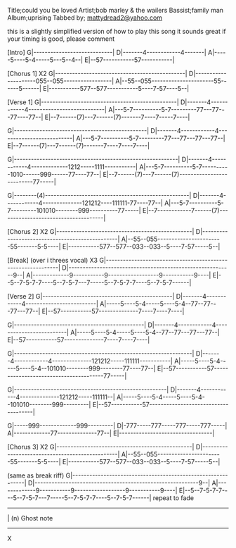 Title;could you be loved
Artist;bob marley & the wailers
Bassist;family man
Album;uprising
Tabbed by; mattydread2@yahoo.com

this is a slightly simplified version of how to play this song
it sounds great if your timing is good, please comment

[Intro]
G|----------------------------|
D|-------4------------4-------|
A|-----5----5-4-----5---5--4--|
E|--57-----------57-----------|

[Chorus 1] X2
G|----------------------------------------------|
D|---------------------055--055-----------------|
A|--55--055----------------------55------5------|
E|-----------577--577-----------5----7-57----5--|

[Verse 1]
G|------------------------------------------------|
D|-------4------------4---------------------------|
A|---5-7----------5-7---------77---77---77----77--|
E|--7------(7)---7------(7)-------7----7-----7----|

G|-----------------------------------------------|
D|-------4------------4--------------------------|
A|---5-7----------5-7---------77---77---77---77--|
E|--7------(7)---7------(7)-------7----7----7----|

G|----------------------------------------------------------|
D|-------4------------4-------------1212-----1111-----------|
A|---5-7----------5-7----------1010------999------77----77--|
E|--7------(7)---7------(7)--------------------------77-----|

G|--------(4)---------------------------------------------------|
D|-------4------------4--------------121212----111111-77----77--|
A|---5-7----------5-7---------101010--------999----------77-----|
E|--7------------7------(7)-------------------------------------|

[Chorus 2] X2
G|------------------------------------------------|
D|------------------------------------------------|
A|--55--055-----------------------55-------5-5----|
E|-----------577--577--033--033--5----7-57-----5--|

[Break] (over i threes vocal) X3
G|-------------------------------------------------------------|
D|----------------------------------------------------------9--|
A|-------------9-----------9------------------9-----------9----|
E|--5--7-5-7-7----5--7-5-7---7-----5--7-5-7-7----5--7-5-7------|

[Verse 2]
G|----------------------------------------------|
D|-------4------------4-------------------------|
A|-----5----5-4-----5----5-4--77--77---77---77--|
E|--57-----------57--------------7----7----7----|

G|----------------------------------------------|
D|-------4------------4-------------------------|
A|-----5----5-4-----5----5-4--77--77---77---77--|
E|--57-----------57--------------7----7----7----|

G|---------------------------------------------------------------|
D|-------4------------4--------------121212-----111111-----------|
A|-----5----5-4-----5----5-4--101010--------999--------77----77--|
E|--57-----------57---------------------------------------77-----|

G|------------------------------------------------------|
D|-------4------------4--------------121212-----111111--|
A|-----5----5-4-----5----5-4--101010--------999---------|
E|--57-----------57-------------------------------------|

G|-----999-------------999---------|
D|-777-----777-----777-----777-----|
A|-------------77--------------77--|
E|---------------------------------|

[Chorus 3] X2
G|------------------------------------------------|
D|------------------------------------------------|
A|--55--055-----------------------55-------5-5----|
E|-----------577--577--033--033--5----7-57-----5--|

(same as break riff)
G|-------------------------------------------------------------|
D|----------------------------------------------------------9--|
A|-------------9-----------9------------------9-----------9----|
E|--5--7-5-7-7----5--7-5-7---7-----5--7-5-7-7----5--7-5-7------|
repeat to fade

---

| (n) Ghost note

---

X
